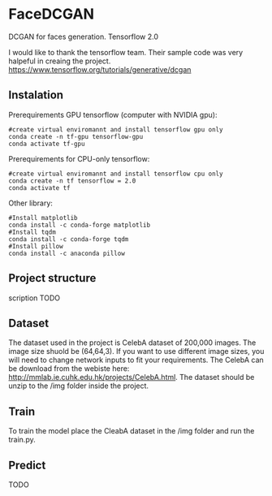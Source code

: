 # FaceDCGAN
 DCGAN for faces generation. Tensorflow 2.0  
   
I would like to thank the tensorflow team. Their sample code was very halpeful in creaing the project. https://www.tensorflow.org/tutorials/generative/dcgan  
 
## Instalation  
Prerequirements GPU tensorflow (computer with NVIDIA gpu):  
```
#create virtual enviromannt and install tensorflow gpu only
conda create -n tf-gpu tensorflow-gpu
conda activate tf-gpu
```
Prerequirements for CPU-only tensorflow:  
```
#create virtual enviromannt and install tensorflow cpu only
conda create -n tf tensorflow = 2.0
conda activate tf
```
  
Other library:  
```
#Install matplotlib
conda install -c conda-forge matplotlib
#Install tqdm
conda install -c conda-forge tqdm
#Install pillow
conda install -c anaconda pillow
```  
  
## Project structure  
scription TODO  

## Dataset  
The dataset used in the project is CelebA dataset of 200,000 images. The image size shuold be (64,64,3). If you want to use different image sizes, you will need to change network inputs to fit your requirements. The CelebA can be download from the webiste here: http://mmlab.ie.cuhk.edu.hk/projects/CelebA.html. The dataset should be unzip to the /img folder inside the project.  
  
## Train  
To train the model place the CleabA dataset in the /img folder and run the train.py.  
  
## Predict  
TODO
